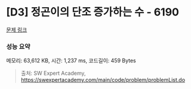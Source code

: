 # [D3] 정곤이의 단조 증가하는 수 - 6190 

[문제 링크](https://swexpertacademy.com/main/code/problem/problemDetail.do?contestProbId=AWcPjEuKAFgDFAU4) 

### 성능 요약

메모리: 63,612 KB, 시간: 1,237 ms, 코드길이: 459 Bytes



> 출처: SW Expert Academy, https://swexpertacademy.com/main/code/problem/problemList.do